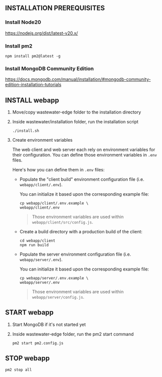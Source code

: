 ## INSTALLATION PREREQUISITES

### Install Node20
https://nodejs.org/dist/latest-v20.x/

### Install pm2
`npm install pm2@latest -g`

### Install MongoDB Community Edition
https://docs.mongodb.com/manual/installation/#mongodb-community-edition-installation-tutorials

## INSTALL webapp

1. Move/copy wastewater-edge folder to the installation directory

2. Inside wastewater/installation folder, run the installation script 

    `./install.sh`

3. Create environment variables

    The web client and web server each rely on environment variables for their configuration.
    You can define those environment variables in `.env` files.

    Here's how you can define them in `.env` files:

    - Populate the "client build" environment configuration file (i.e. `webapp/client/.env`). 

        You can initialize it based upon the corresponding example file:
        ```shell
        cp webapp/client/.env.example \
        webapp/client/.env
        ```
        > Those environment variables are used within `webapp/client/src/config.js`.

    -  Create a build directory with a production build of the client:
        ```shell
        cd webapp/client
        npm run build
        ```

    - Populate the server environment configuration file (i.e. `webapp/server/.env`). 
    
        You can initialize it based upon the corresponding example file:
        ```shell
        cp webapp/server/.env.example \
        webapp/server/.env
        ```
        > Those environment variables are used within `webapp/server/config.js`.

## START webapp

1. Start MongoDB if it's not started yet

2. Inside wastewater-edge folder, run the pm2 start command 

    `pm2 start pm2.config.js`
    
## STOP webapp

    pm2 stop all
